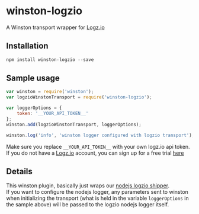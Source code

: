 # winston-logzio
A Winston transport wrapper for [Logz.io](http://logz.io/)

## Installation
```js
npm install winston-logzio --save
```


## Sample usage
```javascript
var winston = require('winston');
var logzioWinstonTransport = require('winston-logzio');

var loggerOptions = {
    token: '__YOUR_API_TOKEN__'
};
winston.add(logzioWinstonTransport, loggerOptions);

winston.log('info', 'winston logger configured with logzio transport');

```

Make sure you replace `__YOUR_API_TOKEN__` with your own logz.io api token.<br/>
If you do not have a [Logz.io](http://logz.io) account, you can sign up for a free trial [here](https://app.logz.io/#/signup)


## Details
This winston plugin, basically just wraps our [nodejs logzio shipper](https://github.com/logzio/logzio-nodejs).<br/>
If you want to configure the nodejs logger, any parameters sent to winston when initializing the transport
(what is held in the variable `loggerOptions` in the sample above) will be passed to the logzio nodejs logger itself.
